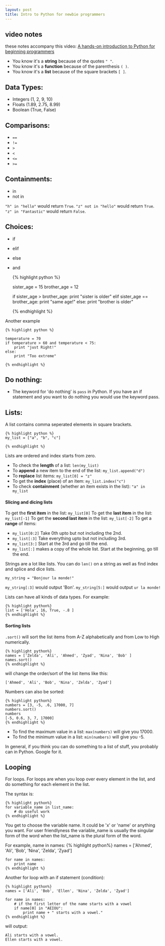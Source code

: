 ```yaml
---
layout: post
title: Intro to Python for newbie programmers
---
```


## video notes

these notes accompany this video: [A hands-on introduction to Python for beginning programmers](https://www.youtube.com/watch?v=nWoSEXHVl7c)

- You know it's a **string** because of the quotes `" "`.
- You know it's a **function** because of the parenthesis `( )`.
- You know it's a **list** because of the square brackets `[ ]`. 

## Data Types:
- Integers (1, 2, 9, 10)
- Floats (1.89, 2.75, 8.99)
- Boolean (True, False)


## Comparisons:
- `==`
- `!=`
- `>`
- `<`
- `<=`
- `>=`

## Containments:
- in
- not in

`"h" in "hello"` would return `True`. `"z" not in "hello"` would return `True`. `"z" in "Fantastic"` would return `False`. 
    

## Choices:
- if
- elif
- else
- and


	{% highlight python %}

	sister_age = 15
    brother_age = 12
    
    if sister_age > brother_age:
    	print "sister is older"
    elif sister_age == brother_age:
    	print "same age!"
    else:
    	print "brother is older"
    
    {% endhighlight %}

Another example

    {% highlight python %}
    
    temperature = 70
    if temperature > 60 and temperature < 75:
    	print "just Right!"
    else:
    	print "Too extreme"
    
    {% endhighlight %}
## Do nothing:
- The keyword for 'do nothing' is `pass` in Python. If you have an if statement and you want to do nothing you would use the keyword pass.

## Lists:
A list contains comma seperated elements in square brackets.

    {% highlight python %}
	my_list = ["a", "b", "c"]
    
    {% endhighlight %}

Lists are ordered and index starts from zero.

- To check the **length** of a list: `len(my_list)`
- To **append** a new item to the end of the list: `my_list.append("d")`
- To **replace** list items: `my_list[0] = "z"`
- To get the **index** (place) of an item: `my_list.index("c")`
- To check **containment** (whether an item exists in the list): `"a" in my_list`

#### Slicing and dicing lists

To get the **first item** in the list: `my_list[0]`
To get the **last item** in the list: `my_list[-1]`
To get the **second last item** in the list: `my_list[-2]`
To get a **range** of items: 
- `my_list[0:2]` Take 0th upto but not including the 2nd.
- `my_list[:3]` Take everything upto but not including 3rd.
- `my_list[3:]` Start at the 3rd and go till the end.
- `my_list[:]` makes a copy of the whole list. Start at the beginning, go till the end.

Strings are a lot like lists. You can do `len()` on a string as well as find index and splice and dice lists.

	my_string = "Bonjour la monde!"
    
`my_string[:3]` would output 'Bon'. `my_string[5:]` would output `ur la monde!`

Lists can have all kinds of data types. For example:

	{% highlight python%}
	list = ['Hola', 16, True, -.8 ]
    {% endhighlight %}
    
#### Sorting lists
`.sort()` will sort the list items from A-Z alphabetically and from Low to High numerically.

	{% highlight python%}
	names = ['Zelda', 'Ali', 'Ahmed', 'Zyad', 'Nina', 'Bob' ]
    names.sort()
    {% endhighlight %}

will change the order/sort of the list items like this:

    ['Ahmed', 'Ali', 'Bob', 'Nina', 'Zelda', 'Zyad']
    
Numbers can also be sorted:

	{% highlight python%}
	numbers = [3, -5, .6, 17000, 7]
	numbers.sort()
	numbers
	[-5, 0.6, 3, 7, 17000]
    {% endhighlight %}
    
- To find the maximum value in a list: `max(numbers)` will give you 17000.
- To find the minimum value in a list: `min(numbers)` will give you -5.

In general, if you think you can do something to a list of stuff, you probably can in Python. Google for it.

## Looping

For loops. For loops are when you loop over every element in the list, and do something for each element in the list.

The syntax is:

	{% highlight python%}
	for variable_name in list_name:
    	# do useful work
    {% endhighlight %}

You get to choose the variable name. It could be 'x' or 'name' or anything you want. For user friendlyness the variable_name is usually the singular form of the word when the list_name is the plural form of the word. 

For example, name in names:
	{% highlight python%}
	names = ['Ahmed', 'Ali', 'Bob', 'Nina', 'Zelda', 'Zyad']
	
    for name in names:
    	print name
    {% endhighlight %}
    
Another for loop with an if statement (condition):

	{% highlight python%}
	names = ['Ali', 'Bob', 'Ellen', 'Nina', 'Zelda', 'Zyad']
	
    for name in names:
    	# if the first letter of the name starts with a vowel
    	if name[0] in "AEIOU":
        	print name + " starts with a vowel."
    {% endhighlight %}
    
will output:

	Ali starts with a vowel.
	Ellen starts with a vowel.